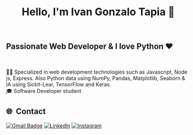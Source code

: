 <h1 align="center">Hello, I'm Ivan Gonzalo Tapia 👋</h1>
<br/>
<h2> Passionate Web Developer & I love Python ♥ </h2>
<br/>
<p>
  🧑‍💻 Specialized in web development technologies such as Javascript, Node js, Express.
        Also Python data using NumPy, Pandas, Matplotlib, Seaborn & IA using Sickit-Lear, TensorFlow and Keras. <br/>
    🎓 Software Developer student
</p>

## 🌐 &nbsp;Contact

[![Gmail Badge](https://img.shields.io/badge/-contact.aivan.gonzalo01@gmail.com-c14438?style=flat-square&logo=Gmail&logoColor=white&link=mailto:contact.aivan.gonzalo01@gmail.com)](mailto:contact.aivan.gonzalo01@gmail.com)
[![LinkedIn](https://img.shields.io/badge/LinkedIn-%230077B5.svg?logo=linkedin&logoColor=white)](https://www.linkedin.com/in/ivan-gonzalo-tapia-7170b3261/)  [![Instagram](https://img.shields.io/badge/Instagram-%23E4405F.svg?logo=Instagram&logoColor=white)](https://www.instagram.com/eivan.gonzalo/)
